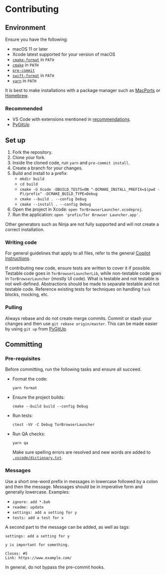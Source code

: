 # Contributing

## Environment

Ensure you have the following:

- macOS 11 or later
- Xcode latest supported for your version of macOS
- [`cmake-format`](https://pypi.org/project/cmakelang/) in `PATH`
- [`cmake`](https://cmake.org/) in `PATH`
- [`pre-commit`](https://pre-commit.com/)
- [`swift-format`](https://github.com/swiftlang/swift-format) in `PATH`
- [`yarn`](https://yarnpkg.com/) in `PATH`

It is best to make installations with a package manager such as [MacPorts](https://www.macports.org/)
or [Homebrew](https://brew.sh/).

### Recommended

- VS Code with extensions mentioned in [recommendations](/.vscode/extensions.json).
- [PyGitUp]

## Set up

1. Fork the repository.
1. Clone your fork.
1. Inside the cloned code, run `yarn` and `pre-commit install`.
1. Create a branch for your changes.
1. Build and install to a prefix:
   - `mkdir build`
   - `cd build`
   - `cmake -G Xcode -DBUILD_TESTS=ON "-DCMAKE_INSTALL_PREFIX=$(pwd -P)/prefix" -DCMAKE_BUILD_TYPE=Debug`
   - `cmake --build . --config Debug`
   - `cmake --install . --config Debug`
1. Open the project in Xcode: `open TorBrowserLauncher.xcodeproj`.
1. Run the application: `open 'prefix/Tor Browser Launcher.app'`.

Other generators such as Ninja are not fully supported and will not create a correct installation.

### Writing code

For general guidelines that apply to all files, refer to the general
[Copilot instructions](/.github/instructions/general.instructions.md).

If contributing new code, ensure tests are written to cover it if possible. Testable code goes in
`TorBrowserLauncherLib`, while non-testable code goes in `TorBrowserLauncher` (mostly UI code).
What is testable and not testable is not well-defined. Abstractions should be made to separate
testable and not testable code. Reference existing tests for techniques on handling `Task` blocks,
mocking, etc.

### Pulling

Always rebase and do not create merge commits. Commit or stash your changes and then use
`git rebase origin/master`. This can be made easier by using `git up` from [PyGitUp].

## Committing

### Pre-requisites

Before committing, run the following tasks and ensure all succeed.

- Format the code:

  ```shell
  yarn format
  ```

- Ensure the project builds:

  ```shell
  cmake --build build --config Debug
  ```

- Run tests:

  ```shell
  ctest -VV -C Debug TorBrowserLauncher
  ```

- Run QA checks:

  ```shell
  yarn qa
  ```

  Make sure spelling errors are resolved and new words are added to
  [`.vscode/dictionary.txt`](/.vscode/dictionary.txt).

### Messages

Use a short one-word prefix in messages in lowercase followed by a colon and then the message.
Messages should be in imperative form and generally lowercase. Examples:

- `ignore: add *.bak`
- `readme: update`
- `settings: add a setting for y`
- `tests: add a test for x`

A second part to the message can be added, as well as tags:

```plain
settings: add a setting for y

y is important for something.

Closes: #5
Link: https://www.example.com/
```

In general, do not bypass the pre-commit hooks.

[PyGitUp]: https://github.com/msiemens/PyGitUp
